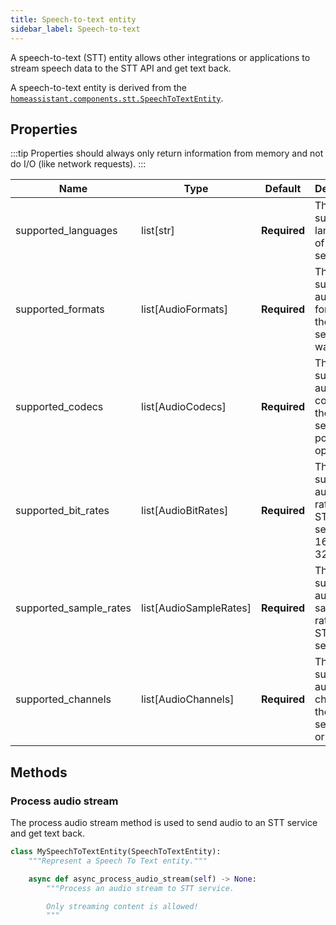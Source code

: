 ```yaml
---
title: Speech-to-text entity
sidebar_label: Speech-to-text
---
```


A speech-to-text (STT) entity allows other integrations or applications to stream speech data to the STT API and get text back.

A speech-to-text entity is derived from the  [`homeassistant.components.stt.SpeechToTextEntity`](https://github.com/home-assistant/core/blob/dev/homeassistant/components/stt/__init__.py).

## Properties

:::tip
Properties should always only return information from memory and not do I/O (like network requests).
:::

| Name | Type | Default | Description
| ---- | ---- | ------- | -----------
| supported_languages | list[str] | **Required** | The supported languages of the STT service.
| supported_formats | list[AudioFormats] | **Required** | The supported audio formats of the STT service, wav or ogg.
| supported_codecs | list[AudioCodecs] | **Required** | The supported audio codecs of the STT service, pcm or opus.
| supported_bit_rates | list[AudioBitRates] | **Required** | The supported audio bit rates of the STT service, 8, 16, 24 or 32.
| supported_sample_rates | list[AudioSampleRates] | **Required** | The supported audio sample rates of the STT service.
| supported_channels | list[AudioChannels] | **Required** | The supported audio channels of the STT service, 1 or 2.

## Methods

### Process audio stream

The process audio stream method is used to send audio to an STT service and get text back.

```python
class MySpeechToTextEntity(SpeechToTextEntity):
    """Represent a Speech To Text entity."""

    async def async_process_audio_stream(self) -> None:
        """Process an audio stream to STT service.

        Only streaming content is allowed!
        """
```
